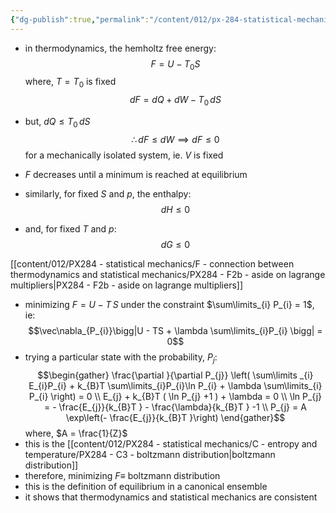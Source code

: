 ```yaml
---
{"dg-publish":true,"permalink":"/content/012/px-284-statistical-mechanics/f-connection-between-thermodynamics-and-statistical-mechanics/px-284-f2a-systems-with-fixed-t-and-v-or-canonical-ensemble/","noteIcon":"1","created":"2024-12-05T15:14:47.782+00:00","updated":"2025-01-03T13:10:26.901+00:00"}
---
```


- in thermodynamics, the hemholtz free energy:
$$F = U - T_{0}S$$
	where, $T = T_{0}$ is fixed
$$ dF  = dQ  + dW - T_{0}\,dS$$
- but, $dQ \leq T_{0}\, dS$
$$\therefore dF \leq dW \implies dF\leq 0$$
	for a mechanically isolated system, ie. $V$ is fixed
- $F$ decreases until a minimum is reached at equilibrium

- similarly, for fixed $S$ and $p$, the enthalpy:
$$dH \leq 0$$
- and, for fixed $T$ and $p:$
$$dG \leq 0$$

[[content/012/PX284 - statistical mechanics/F - connection between thermodynamics and statistical mechanics/PX284 - F2b - aside on lagrange multipliers\|PX284 - F2b - aside on lagrange multipliers]]

- minimizing $F = U - T\,S$ under the constraint $\sum\limits_{i} P_{i} = 1$, ie: 
$$\vec\nabla_{P_{i}}\bigg|U - TS + \lambda \sum\limits_{i}P_{i} \bigg| = 0$$
- trying a particular state with the probability, $P_{j}:$
$$\begin{gather}
\frac{\partial }{\partial P_{j}} \left( \sum\limits _{i} E_{i}P_{i} + k_{B}T \sum\limits_{i}P_{i}\ln P_{i} + \lambda \sum\limits_{i} P_{i} \right) = 0 \\
E_{j} + k_{B}T ( \ln P_{j} +1 ) + \lambda = 0 \\ 
\ln P_{j} = - \frac{E_{j}}{k_{B}T } - \frac{\lambda}{k_{B}T } -1 \\
P_{j} = A \exp\left(- \frac{E_{j}}{k_{B}T }\right)
\end{gather}$$
	where, $A = \frac{1}{Z}$
- this is the [[content/012/PX284 - statistical mechanics/C - entropy and temperature/PX284 - C3 - boltzmann distribution\|boltzmann distribution]]
- therefore, minimizing $F \equiv$ boltzmann distribution
- this is the definition of equilibrium in a canonical ensemble
- it shows that thermodynamics and statistical mechanics are consistent
